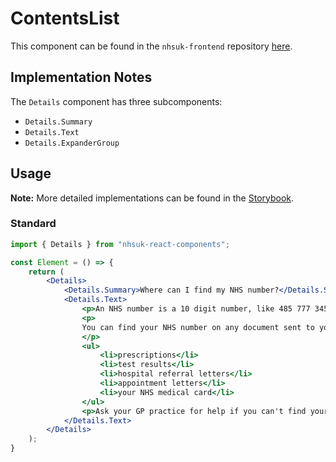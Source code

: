 # ContentsList

This component can be found in the `nhsuk-frontend` repository [here](https://github.com/nhsuk/nhsuk-frontend/tree/master/packages/components/contents-list).

## Implementation Notes

The `Details` component has three subcomponents:

- `Details.Summary`
- `Details.Text`
- `Details.ExpanderGroup`

## Usage

**Note:** More detailed implementations can be found in the [Storybook](https://tomdango.github.io/nhsuk-react-components).

### Standard

```jsx
import { Details } from "nhsuk-react-components";

const Element = () => {
    return (
        <Details>
            <Details.Summary>Where can I find my NHS number?</Details.Summary>
            <Details.Text>
                <p>An NHS number is a 10 digit number, like 485 777 3456.</p>
                <p>
                You can find your NHS number on any document sent to you by the NHS. This may include:
                </p>
                <ul>
                    <li>prescriptions</li>
                    <li>test results</li>
                    <li>hospital referral letters</li>
                    <li>appointment letters</li>
                    <li>your NHS medical card</li>
                </ul>
                <p>Ask your GP practice for help if you can't find your NHS number.</p>
            </Details.Text>
        </Details>
    );
}
```
